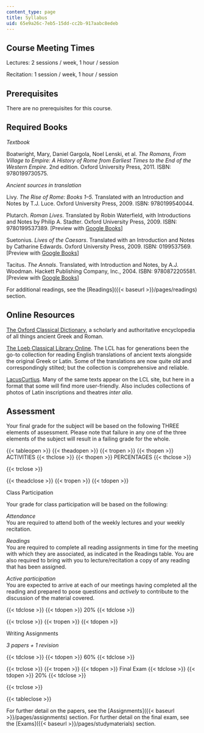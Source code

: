 ```yaml
---
content_type: page
title: Syllabus
uid: 65e9a26c-7eb5-15dd-cc2b-917aabc8edeb
---
```


Course Meeting Times
--------------------

Lectures: 2 sessions / week, 1 hour / session

Recitation: 1 session / week, 1 hour / session

Prerequisites
-------------

There are no prerequisites for this course.

Required Books
--------------

_Textbook_

Boatwright, Mary, Daniel Gargola,‎ Noel Lenski, et al. _The Romans, From Village to Empire: A History of Rome from Earliest Times to the End of the Western Empire_. 2nd edition. Oxford University Press, 2011. ISBN: 9780199730575. 

_Ancient sources in translation_

Livy. _The Rise of Rome: Books 1–5._ Translated with an Introduction and Notes by T.J. Luce. Oxford University Press, 2009. ISBN: 9780199540044.

Plutarch. _Roman Lives_. Translated by Robin Waterfield, with Introductions and Notes by Philip A. Stadter. Oxford University Press, 2009. ISBN: 9780199537389. \[Preview with [Google Books](https://books.google.com/books?id=Mr4UDAAAQBAJ&pg=PAfrontcover#v=onepage&q&f=false)\]

Suetonius. _Lives of the Caesars_. Translated with an Introduction and Notes by Catharine Edwards. Oxford University Press, 2009. ISBN: 0199537569. \[Preview with [Google Books](https://books.google.com/books?id=JsNxkG6Ai9sC&pg=PAfrontcover#v=onepage&q&f=false)\]

Tacitus. _The Annals_. Translated, with Introduction and Notes, by A.J. Woodman. Hackett Publishing Company, Inc., 2004. ISBN: 9780872205581. \[Preview with [Google Books](https://books.google.com/books?id=-WFQCgAAQBAJ&pg=PAfrontcover#v=onepage&q&f=false)\]

For additional readings, see the [Readings]({{< baseurl >}}/pages/readings) section.

Online Resources
----------------

[The Oxford Classical Dictionary](http://classics.oxfordre.com/), a scholarly and authoritative encyclopedia of all things ancient Greek and Roman.

[The Loeb Classical Library Online](https://www.loebclassics.com/). The LCL has for generations been the go-to collection for reading English translations of ancient texts alongside the original Greek or Latin. Some of the translations are now quite old and correspondingly stilted; but the collection is comprehensive and reliable.

[LacusCurtius](http://penelope.uchicago.edu/Thayer/E/Roman/home.html). Many of the same texts appear on the LCL site, but here in a format that some will find more user-friendly. Also includes collections of photos of Latin inscriptions and theatres _inter alia_.

Assessment
----------

Your final grade for the subject will be based on the following THREE elements of assessment. Please note that failure in any one of the three elements of the subject will result in a failing grade for the whole.

{{< tableopen >}}
{{< theadopen >}}
{{< tropen >}}
{{< thopen >}}
ACTIVITIES
{{< thclose >}}
{{< thopen >}}
PERCENTAGES
{{< thclose >}}

{{< trclose >}}

{{< theadclose >}}
{{< tropen >}}
{{< tdopen >}}


Class Participation

Your grade for class participation will be based on the following: 

  
_Attendance_  
You are required to attend both of the weekly lectures and your weekly recitation. 

  
_Readings_  
You are required to complete all reading assignments in time for the meeting with which they are associated, as indicated in the Readings table. You are also required to bring with you to lecture/recitation a copy of any reading that has been assigned.

  
_Active participation_  
You are expected to arrive at each of our meetings having completed all the reading and prepared to pose questions and _actively_ to contribute to the discussion of the material covered.


{{< tdclose >}}
{{< tdopen >}}
20%
{{< tdclose >}}

{{< trclose >}}
{{< tropen >}}
{{< tdopen >}}


Writing Assignments

_3 papers + 1 revision_


{{< tdclose >}}
{{< tdopen >}}
60%
{{< tdclose >}}

{{< trclose >}}
{{< tropen >}}
{{< tdopen >}}
Final Exam
{{< tdclose >}}
{{< tdopen >}}
20%
{{< tdclose >}}

{{< trclose >}}

{{< tableclose >}}

For further detail on the papers, see the [Assignments]({{< baseurl >}}/pages/assignments) section. For further detail on the final exam, see the [Exams]({{< baseurl >}}/pages/studymaterials) section.
